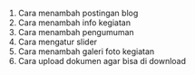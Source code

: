 1. Cara menambah postingan blog
2. Cara menambah info kegiatan
3. Cara menambah pengumuman
4. Cara mengatur slider
5. Cara menambah galeri foto kegiatan
6. Cara upload dokumen agar bisa di download